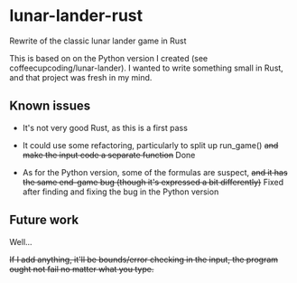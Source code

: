 # lunar-lander-rust
Rewrite of the classic lunar lander game in Rust

This is based on on the Python version I created
(see coffeecupcoding/lunar-lander).  I wanted to write something small
in Rust, and that project was fresh in my mind.

## Known issues

- It's not very good Rust, as this is a first pass

- It could use some refactoring, particularly to split up run_game() ~~and
make the input code a separate function~~ Done

- As for the Python version, some of the formulas are suspect, ~~and it has
the same end-game bug (though it's expressed a bit differently)~~ Fixed
after finding and fixing the bug in the Python version

## Future work

Well...

~~If I add anything, it'll be bounds/error checking in the input, the
program ought not fail no matter what you type.~~

